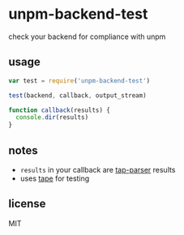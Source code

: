 unpm-backend-test
====

check your backend for compliance with unpm

## usage

```js
var test = require('unpm-backend-test')

test(backend, callback, output_stream)

function callback(results) {
  console.dir(results)
}
```

## notes

* `results` in your callback are [tap-parser](http://npm.im/tap-parser) results
* uses [tape](http://npm.im/tape) for testing

## license

MIT
